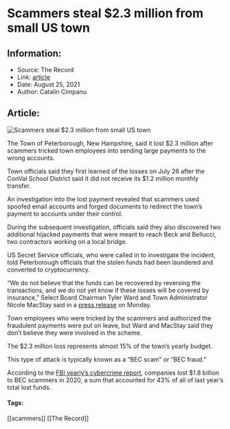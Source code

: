 # Scammers steal $2.3 million from small US town
### 

## Information:
+ Source: The Record
+ Link: [article](https://therecord.media/scammers-steal-2-3-million-from-small-us-town/)
+ Date: August 25, 2021
+ Author: Catalin Cimpanu


## Article:
![Scammers steal $2.3 million from small US town](https://therecord.media/wp-content/uploads/2021/08/Petersborough.png)

The Town of Peterborough, New Hampshire, said it lost $2.3 million after scammers tricked town employees into sending large payments to the wrong accounts.


Town officials said they first learned of the losses on July 26 after the ConVal School District said it did not receive its $1.2 million monthly transfer.


An investigation into the lost payment revealed that scammers used spoofed email accounts and forged documents to redirect the town’s payment to accounts under their control.


During the subsequent investigation, officials said they also discovered two additional hijacked payments that were meant to reach Beck and Bellucci, two contractors working on a local bridge.


US Secret Service officials, who were called in to investigate the incident, told Peterborough officials that the stolen funds had been laundered and converted to cryptocurrency.


“We do not believe that the funds can be recovered by reversing the transactions, and we do not yet know if these losses will be covered by insurance,” Select Board Chairman Tyler Ward and Town Administrator Nicole MacStay said in a [press release](https://www.documentcloud.org/documents/21048543-town-of-peterborough-targeted-by-cybercriminals-23-million-stolen) on Monday.


Town employees who were tricked by the scammers and authorized the fraudulent payments were put on leave, but Ward and MacStay said they don’t believe they were involved in the scheme.


The $2.3 million loss represents almost 15% of the town’s yearly budget.


This type of attack is typically known as a “BEC scam” or “BEC fraud.”


According to the [FBI yearly’s cybercrime report](https://therecord.media/fbi-cybercrime-losses-exceeded-4-2-billion-in-2020/), companies lost $1.8 billion to BEC scammers in 2020, a sum that accounted for 43% of all of last year’s total lost funds.





#### Tags:
[[scammers]] [[The Record]]
